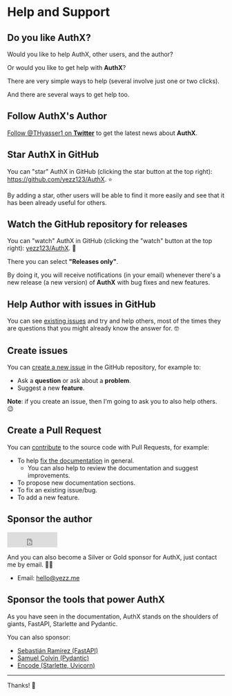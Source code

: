# Help and Support

## Do you like **AuthX**?

Would you like to help AuthX, other users, and the author?

Or would you like to get help with **AuthX**?

There are very simple ways to help (several involve just one or two clicks).

And there are several ways to get help too.

## Follow AuthX's Author

[Follow @THyasser1 on **Twitter**](https://x.com/THyasser1) to get the latest news about **AuthX**.

## Star **AuthX** in GitHub

You can "star" AuthX in GitHub (clicking the star button at the top right):
<a href="https://github.com/yezz123/AuthX" class="external-link" target="_blank">https://github.com/yezz123/AuthX</a>.
⭐️

By adding a star, other users will be able to find it more easily and see that
it has been already useful for others.

## Watch the GitHub repository for releases

You can "watch" AuthX in GitHub (clicking the "watch" button at the top right): [yezz123/AuthX](https://github.com/yezz123/AuthX). 👀

There you can select **"Releases only"**.

By doing it, you will receive notifications (in your email) whenever there's a
new release (a new version) of **AuthX** with bug fixes and new features.

## Help Author with issues in GitHub

You can see [existing issues](https://github.com/yezz123/AuthX/issues) and try and help others, most of the times they are questions that you might already know the answer for. 🤓

## Create issues

You can [create a new issue](https://github.com/yezz123/AuthX/issues/new) in the GitHub repository, for example to:

- Ask a **question** or ask about a **problem**.
- Suggest a new **feature**.

**Note**: if you create an issue, then I'm going to ask you to also help others.
😉

## Create a Pull Request

You can [contribute](../development/contributing.md) to the source code with Pull Requests, for
example:

- To help [fix the documentation](../development/contributing.md) in general.
  - You can also help to review the documentation and suggest improvements.
- To propose new documentation sections.
- To fix an existing issue/bug.
- To add a new feature.

## Sponsor the author

<div class="my-3">
  <iframe class="text-center inline-block" src="https://github.com/sponsors/yezz123/button" title="Sponsor yezz123" height="35" width="116" style="border: 0;"></iframe>
</div>

And you can also become a Silver or Gold sponsor for AuthX, just contact me by email. 🏅🎉

- Email: [hello@yezz.me](mailto:hello@yezz.me)

## Sponsor the tools that power AuthX

As you have seen in the documentation, AuthX stands on the shoulders of giants,
FastAPI, Starlette and Pydantic.

You can also sponsor:

- <a href="https://github.com/sponsors/tiangolo" class="external-link" target="_blank">Sebastián
  Ramírez (FastAPI)</a>
- <a href="https://github.com/sponsors/samuelcolvin" class="external-link" target="_blank">Samuel
  Colvin (Pydantic)</a>
- <a href="https://github.com/sponsors/encode" class="external-link" target="_blank">Encode
  (Starlette, Uvicorn)</a>

---

Thanks! 🚀
